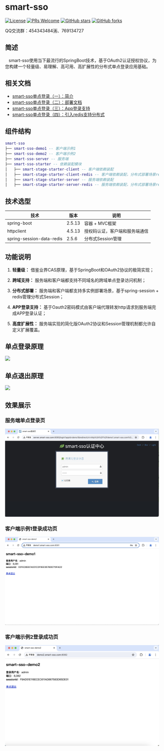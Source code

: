 # smart-sso
[![License](https://img.shields.io/badge/license-MIT-blue.svg)](http://opensource.org/licenses/MIT)
[![PRs Welcome](https://img.shields.io/badge/PRs-welcome-brightgreen.svg)](https://github.com/a466350665/smart-sso/pulls)
[![GitHub stars](https://img.shields.io/github/stars/a466350665/smart-sso.svg?style=social&label=Stars)](https://github.com/a466350665/smart-sso)
[![GitHub forks](https://img.shields.io/github/forks/a466350665/smart-sso.svg?style=social&label=Fork)](https://github.com/a466350665/smart-sso)

QQ交流群：454343484🈵、769134727

## 简述
    smart-sso使用当下最流行的SpringBoot技术，基于OAuth2认证授权协议，为您构建一个轻量级、易理解、高可用、高扩展性的分布式单点登录应用基础。

## 相关文档
- [smart-sso单点登录（一）：简介](https://blog.csdn.net/a466350665/article/details/54140411)
- [smart-sso单点登录（二）：部署文档](http://blog.csdn.net/a466350665/article/details/79628553)
- [smart-sso单点登录（三）：App登录支持](https://blog.csdn.net/a466350665/article/details/109742638)
- [smart-sso单点登录（四）：引入redis支持分布式](https://blog.csdn.net/a466350665/article/details/109388429)

## 组件结构

```lua
smart-sso
├── smart-sso-demo1 -- 客户端示例1
├── smart-sso-demo2 -- 客户端示例2
├── smart-sso-server -- 服务端
├── smart-sso-starter -- 依赖装配模块
│   ├── smart-stage-starter-client -- 客户端依赖装配
│   ├── smart-stage-starter-client-redis -- 客户端依赖装配，分布式部署场景redis支持
│   ├── smart-stage-starter-server -- 服务端依赖装配
│   ├── smart-stage-starter-server-redis -- 服务端依赖装配，分布式部署场景redis支持
```

## 技术选型

| 技术                   | 版本    | 说明             |
| ---------------------- | ------- | ---------------- |
| spring-boot             | 2.5.13   | 容器 + MVC框架     |
| httpclient    | 4.5.13   | 授权码认证，客户端和服务端通信  |
| spring-session-data-redis    | 2.5.6   | 分布式Session管理  |

## 功能说明

1. **轻量级：** 借鉴业界CAS原理，基于SpringBoot和OAuth2协议的极简实现；

2. **跨域支持：** 服务端和客户端都支持不同域名的跨域单点登录访问机制；

3. **分布式部署：** 服务端和客户端都支持多实例部署场景，基于spring-session + redis管理分布式Session；

4. **APP登录支持：** 基于Oauth2密码模式由客户端代理转发http请求到服务端完成APP登录认证；

5. **高度扩展性：** 服务端实现的简化版OAuth2协议和Session管理机制都允许自定义扩展覆盖。

## 单点登录原理
![](https://img-blog.csdnimg.cn/20201118170252707.jpg?x-oss-process=image/watermark,type_ZmFuZ3poZW5naGVpdGk,shadow_10,text_aHR0cHM6Ly9ibG9nLmNzZG4ubmV0L2E0NjYzNTA2NjU=,size_16,color_FFFFFF,t_70#pic_center)


## 单点退出原理
![](https://img-blog.csdnimg.cn/20201118165835197.jpg?x-oss-process=image/watermark,type_ZmFuZ3poZW5naGVpdGk,shadow_10,text_aHR0cHM6Ly9ibG9nLmNzZG4ubmV0L2E0NjYzNTA2NjU=,size_16,color_FFFFFF,t_70#pic_center)


## 效果展示
### 服务端单点登录页
![](./images/img1.jpg)

### 客户端示例1登录成功页
![](./images/img2.jpg)

### 客户端示例2登录成功页
![](./images/img3.jpg)